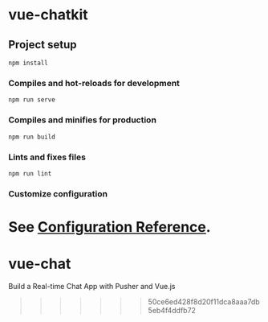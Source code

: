 # vue-chatkit

## Project setup
```
npm install
```

### Compiles and hot-reloads for development
```
npm run serve
```

### Compiles and minifies for production
```
npm run build
```

### Lints and fixes files
```
npm run lint
```

### Customize configuration
See [Configuration Reference](https://cli.vuejs.org/config/).
=======
# vue-chat
Build a Real-time Chat App with Pusher and Vue.js
>>>>>>> 50ce6ed428f8d20f11dca8aaa7db5eb4f4ddfb72
